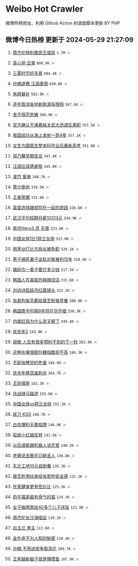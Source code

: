 # Weibo Hot Crawler 



微博热榜爬虫，利用 Github Action 的调度脚本更新 BY PHP 


## 微博今日热榜 更新于 2024-05-29 21:27:09 
1. [周杰伦特别嘉宾王俊凯](https://s.weibo.com/weibo?q=%23%E5%91%A8%E6%9D%B0%E4%BC%A6%E7%89%B9%E5%88%AB%E5%98%89%E5%AE%BE%E7%8E%8B%E4%BF%8A%E5%87%AF%23&t=31&band_rank=1&Refer=top) `1.7M 🔥` 

1. [袁心玥 击掌](https://s.weibo.com/weibo?q=%E8%A2%81%E5%BF%83%E7%8E%A5%20%E5%87%BB%E6%8E%8C&t=31&band_rank=2&Refer=top) `899.9K 🔥` 

1. [三夏时节好丰景](https://s.weibo.com/weibo?q=%23%E4%B8%89%E5%A4%8F%E6%97%B6%E8%8A%82%E5%A5%BD%E4%B8%B0%E6%99%AF%23&t=31&band_rank=3&Refer=top) `684.4K 🔥` 

1. [孙楠退赛 汪涵表情](https://s.weibo.com/weibo?q=%E5%AD%99%E6%A5%A0%E9%80%80%E8%B5%9B%20%E6%B1%AA%E6%B6%B5%E8%A1%A8%E6%83%85&t=31&band_rank=4&Refer=top) `639.6K 🔥` 

1. [朱婷替补](https://s.weibo.com/weibo?q=%E6%9C%B1%E5%A9%B7%E6%9B%BF%E8%A1%A5&t=31&band_rank=5&Refer=top) `582.0K 🔥` 

1. [逐步取消各地新能源车限购](https://s.weibo.com/weibo?q=%23%E9%80%90%E6%AD%A5%E5%8F%96%E6%B6%88%E5%90%84%E5%9C%B0%E6%96%B0%E8%83%BD%E6%BA%90%E8%BD%A6%E9%99%90%E8%B4%AD%23&t=31&band_rank=6&Refer=top) `367.5K 🔥` 

1. [舍不得范思辙](https://s.weibo.com/weibo?q=%23%E8%88%8D%E4%B8%8D%E5%BE%97%E8%8C%83%E6%80%9D%E8%BE%99%23&t=31&band_rank=7&Refer=top) `366.9K 🔥` 

1. [官方确认不满嘉峪关武大选调生离职](https://s.weibo.com/weibo?q=%23%E5%AE%98%E6%96%B9%E7%A1%AE%E8%AE%A4%E4%B8%8D%E6%BB%A1%E5%98%89%E5%B3%AA%E5%85%B3%E6%AD%A6%E5%A4%A7%E9%80%89%E8%B0%83%E7%94%9F%E7%A6%BB%E8%81%8C%23&t=31&band_rank=8&Refer=top) `357.5K 🔥` 

1. [我国成功从海上发射一箭4星](https://s.weibo.com/weibo?q=%23%E6%88%91%E5%9B%BD%E6%88%90%E5%8A%9F%E4%BB%8E%E6%B5%B7%E4%B8%8A%E5%8F%91%E5%B0%84%E4%B8%80%E7%AE%AD4%E6%98%9F%23&t=31&band_rank=9&Refer=top) `357.1K 🔥` 

1. [女生为圆医生梦本科毕业后重新高考](https://s.weibo.com/weibo?q=%23%E5%A5%B3%E7%94%9F%E4%B8%BA%E5%9C%86%E5%8C%BB%E7%94%9F%E6%A2%A6%E6%9C%AC%E7%A7%91%E6%AF%95%E4%B8%9A%E5%90%8E%E9%87%8D%E6%96%B0%E9%AB%98%E8%80%83%23&t=31&band_rank=10&Refer=top) `351.8K 🔥` 

1. [郑乃馨早期言论](https://s.weibo.com/weibo?q=%23%E9%83%91%E4%B9%83%E9%A6%A8%E6%97%A9%E6%9C%9F%E8%A8%80%E8%AE%BA%23&t=31&band_rank=11&Refer=top) `347.4K 🔥` 

1. [汪涵应该感谢我](https://s.weibo.com/weibo?q=%E6%B1%AA%E6%B6%B5%E5%BA%94%E8%AF%A5%E6%84%9F%E8%B0%A2%E6%88%91&t=31&band_rank=12&Refer=top) `345.8K 🔥` 

1. [淮竹 客串](https://s.weibo.com/weibo?q=%E6%B7%AE%E7%AB%B9%20%E5%AE%A2%E4%B8%B2&t=31&band_rank=13&Refer=top) `340.7K 🔥` 

1. [费介倒地](https://s.weibo.com/weibo?q=%23%E8%B4%B9%E4%BB%8B%E5%80%92%E5%9C%B0%23&t=31&band_rank=14&Refer=top) `339.5K 🔥` 

1. [王者荣耀](https://s.weibo.com/weibo?q=%E7%8E%8B%E8%80%85%E8%8D%A3%E8%80%80&t=31&band_rank=15&Refer=top) `331.6K 🔥` 

1. [苗苗选择跟郑恺在一起的原因](https://s.weibo.com/weibo?q=%23%E8%8B%97%E8%8B%97%E9%80%89%E6%8B%A9%E8%B7%9F%E9%83%91%E6%81%BA%E5%9C%A8%E4%B8%80%E8%B5%B7%E7%9A%84%E5%8E%9F%E5%9B%A0%23&t=31&band_rank=16&Refer=top) `326.6K 🔥` 

1. [武汉平均招聘月薪10313元](https://s.weibo.com/weibo?q=%23%E6%AD%A6%E6%B1%89%E5%B9%B3%E5%9D%87%E6%8B%9B%E8%81%98%E6%9C%88%E8%96%AA10313%E5%85%83%23&t=31&band_rank=17&Refer=top) `324.9K 🔥` 

1. [南京Hero久竞 无畏](https://s.weibo.com/weibo?q=%E5%8D%97%E4%BA%ACHero%E4%B9%85%E7%AB%9E%20%E6%97%A0%E7%95%8F&t=31&band_rank=18&Refer=top) `323.6K 🔥` 

1. [中国女排1比1荷兰女排](https://s.weibo.com/weibo?q=%23%E4%B8%AD%E5%9B%BD%E5%A5%B3%E6%8E%921%E6%AF%941%E8%8D%B7%E5%85%B0%E5%A5%B3%E6%8E%92%23&t=31&band_rank=19&Refer=top) `322.0K 🔥` 

1. [用茅台打比方局长被免职](https://s.weibo.com/weibo?q=%23%E7%94%A8%E8%8C%85%E5%8F%B0%E6%89%93%E6%AF%94%E6%96%B9%E5%B1%80%E9%95%BF%E8%A2%AB%E5%85%8D%E8%81%8C%23&t=31&band_rank=20&Refer=top) `320.1K 🔥` 

1. [男子捅死妻子出轨对象被判15年](https://s.weibo.com/weibo?q=%23%E7%94%B7%E5%AD%90%E6%8D%85%E6%AD%BB%E5%A6%BB%E5%AD%90%E5%87%BA%E8%BD%A8%E5%AF%B9%E8%B1%A1%E8%A2%AB%E5%88%A415%E5%B9%B4%23&t=31&band_rank=21&Refer=top) `318.4K 🔥` 

1. [姨妈巾一辈子要花多少钱](https://s.weibo.com/weibo?q=%23%E5%A7%A8%E5%A6%88%E5%B7%BE%E4%B8%80%E8%BE%88%E5%AD%90%E8%A6%81%E8%8A%B1%E5%A4%9A%E5%B0%91%E9%92%B1%23&t=31&band_rank=22&Refer=top) `317.5K 🔥` 

1. [韩国人在美国开麻辣烫店](https://s.weibo.com/weibo?q=%23%E9%9F%A9%E5%9B%BD%E4%BA%BA%E5%9C%A8%E7%BE%8E%E5%9B%BD%E5%BC%80%E9%BA%BB%E8%BE%A3%E7%83%AB%E5%BA%97%23&t=31&band_rank=23&Refer=top) `315.6K 🔥` 

1. [刘诗诗狐妖月红篇镜头](https://s.weibo.com/weibo?q=%23%E5%88%98%E8%AF%97%E8%AF%97%E7%8B%90%E5%A6%96%E6%9C%88%E7%BA%A2%E7%AF%87%E9%95%9C%E5%A4%B4%23&t=31&band_rank=24&Refer=top) `315.2K 🔥` 

1. [张若昀每天都给唐艺昕做早餐](https://s.weibo.com/weibo?q=%23%E5%BC%A0%E8%8B%A5%E6%98%80%E6%AF%8F%E5%A4%A9%E9%83%BD%E7%BB%99%E5%94%90%E8%89%BA%E6%98%95%E5%81%9A%E6%97%A9%E9%A4%90%23&t=31&band_rank=25&Refer=top) `300.8K 🔥` 

1. [韩国歌手时隔9年将在华开唱](https://s.weibo.com/weibo?q=%23%E9%9F%A9%E5%9B%BD%E6%AD%8C%E6%89%8B%E6%97%B6%E9%9A%949%E5%B9%B4%E5%B0%86%E5%9C%A8%E5%8D%8E%E5%BC%80%E5%94%B1%23&t=31&band_rank=26&Refer=top) `258.3K 🔥` 

1. [内娱红毯为什么变无聊了](https://s.weibo.com/weibo?q=%23%E5%86%85%E5%A8%B1%E7%BA%A2%E6%AF%AF%E4%B8%BA%E4%BB%80%E4%B9%88%E5%8F%98%E6%97%A0%E8%81%8A%E4%BA%86%23&t=31&band_rank=27&Refer=top) `249.4K 🔥` 

1. [庆余年2](https://s.weibo.com/weibo?q=%E5%BA%86%E4%BD%99%E5%B9%B42&t=31&band_rank=28&Refer=top) `243.8K 🔥` 

1. [胡歌 人生有很多预料不到的下一秒](https://s.weibo.com/weibo?q=%E8%83%A1%E6%AD%8C%20%E4%BA%BA%E7%94%9F%E6%9C%89%E5%BE%88%E5%A4%9A%E9%A2%84%E6%96%99%E4%B8%8D%E5%88%B0%E7%9A%84%E4%B8%8B%E4%B8%80%E7%A7%92&t=31&band_rank=29&Refer=top) `202.0K 🔥` 

1. [这种水果很甜升糖指数却不高](https://s.weibo.com/weibo?q=%23%E8%BF%99%E7%A7%8D%E6%B0%B4%E6%9E%9C%E5%BE%88%E7%94%9C%E5%8D%87%E7%B3%96%E6%8C%87%E6%95%B0%E5%8D%B4%E4%B8%8D%E9%AB%98%23&t=31&band_rank=30&Refer=top) `184.3K 🔥` 

1. [不卸妆睡觉的危害](https://s.weibo.com/weibo?q=%23%E4%B8%8D%E5%8D%B8%E5%A6%86%E7%9D%A1%E8%A7%89%E7%9A%84%E5%8D%B1%E5%AE%B3%23&t=31&band_rank=31&Refer=top) `184.0K 🔥` 

1. [庆余年悬空庙刺杀](https://s.weibo.com/weibo?q=%23%E5%BA%86%E4%BD%99%E5%B9%B4%E6%82%AC%E7%A9%BA%E5%BA%99%E5%88%BA%E6%9D%80%23&t=31&band_rank=32&Refer=top) `164.7K 🔥` 

1. [王妈塌房](https://s.weibo.com/weibo?q=%E7%8E%8B%E5%A6%88%E5%A1%8C%E6%88%BF&t=31&band_rank=33&Refer=top) `162.3K 🔥` 

1. [肖战骑马路透](https://s.weibo.com/weibo?q=%23%E8%82%96%E6%88%98%E9%AA%91%E9%A9%AC%E8%B7%AF%E9%80%8F%23&t=31&band_rank=34&Refer=top) `155.6K 🔥` 

1. [中国女排vs荷兰女排](https://s.weibo.com/weibo?q=%E4%B8%AD%E5%9B%BD%E5%A5%B3%E6%8E%92vs%E8%8D%B7%E5%85%B0%E5%A5%B3%E6%8E%92&t=31&band_rank=35&Refer=top) `155.2K 🔥` 

1. [妖刀 KSG](https://s.weibo.com/weibo?q=%E5%A6%96%E5%88%80%20KSG&t=31&band_rank=36&Refer=top) `146.7K 🔥` 

1. [白衣爆料无畏挂牌](https://s.weibo.com/weibo?q=%23%E7%99%BD%E8%A1%A3%E7%88%86%E6%96%99%E6%97%A0%E7%95%8F%E6%8C%82%E7%89%8C%23&t=31&band_rank=37&Refer=top) `146.0K 🔥` 

1. [狐妖小红娘反转](https://s.weibo.com/weibo?q=%23%E7%8B%90%E5%A6%96%E5%B0%8F%E7%BA%A2%E5%A8%98%E5%8F%8D%E8%BD%AC%23&t=31&band_rank=38&Refer=top) `141.5K 🔥` 

1. [以后或能跟机器人谈恋爱](https://s.weibo.com/weibo?q=%23%E4%BB%A5%E5%90%8E%E6%88%96%E8%83%BD%E8%B7%9F%E6%9C%BA%E5%99%A8%E4%BA%BA%E8%B0%88%E6%81%8B%E7%88%B1%23&t=31&band_rank=39&Refer=top) `140.2K 🔥` 

1. [老舅说去歌手只能丢人](https://s.weibo.com/weibo?q=%23%E8%80%81%E8%88%85%E8%AF%B4%E5%8E%BB%E6%AD%8C%E6%89%8B%E5%8F%AA%E8%83%BD%E4%B8%A2%E4%BA%BA%23&t=31&band_rank=40&Refer=top) `136.8K 🔥` 

1. [东北工地10元自助餐](https://s.weibo.com/weibo?q=%23%E4%B8%9C%E5%8C%97%E5%B7%A5%E5%9C%B010%E5%85%83%E8%87%AA%E5%8A%A9%E9%A4%90%23&t=31&band_rank=41&Refer=top) `135.3K 🔥` 

1. [唐艺昕用纹身给张若昀安全感](https://s.weibo.com/weibo?q=%23%E5%94%90%E8%89%BA%E6%98%95%E7%94%A8%E7%BA%B9%E8%BA%AB%E7%BB%99%E5%BC%A0%E8%8B%A5%E6%98%80%E5%AE%89%E5%85%A8%E6%84%9F%23&t=31&band_rank=42&Refer=top) `131.1K 🔥` 

1. [在家健身更有性价比](https://s.weibo.com/weibo?q=%23%E5%9C%A8%E5%AE%B6%E5%81%A5%E8%BA%AB%E6%9B%B4%E6%9C%89%E6%80%A7%E4%BB%B7%E6%AF%94%23&t=31&band_rank=43&Refer=top) `125.3K 🔥` 

1. [奶牛猫是最有骨气的猫](https://s.weibo.com/weibo?q=%23%E5%A5%B6%E7%89%9B%E7%8C%AB%E6%98%AF%E6%9C%80%E6%9C%89%E9%AA%A8%E6%B0%94%E7%9A%84%E7%8C%AB%23&t=31&band_rank=44&Refer=top) `124.3K 🔥` 

1. [女子每两周给40多个儿子送饭](https://s.weibo.com/weibo?q=%23%E5%A5%B3%E5%AD%90%E6%AF%8F%E4%B8%A4%E5%91%A8%E7%BB%9940%E5%A4%9A%E4%B8%AA%E5%84%BF%E5%AD%90%E9%80%81%E9%A5%AD%23&t=31&band_rank=45&Refer=top) `122.8K 🔥` 

1. [周杰伦长沙演唱会](https://s.weibo.com/weibo?q=%E5%91%A8%E6%9D%B0%E4%BC%A6%E9%95%BF%E6%B2%99%E6%BC%94%E5%94%B1%E4%BC%9A&t=31&band_rank=46&Refer=top) `118.2K 🔥` 

1. [白玉兰 男主](https://s.weibo.com/weibo?q=%E7%99%BD%E7%8E%89%E5%85%B0%20%E7%94%B7%E4%B8%BB&t=31&band_rank=47&Refer=top) `113.6K 🔥` 

1. [金牛座不为人知的秘密](https://s.weibo.com/weibo?q=%23%E9%87%91%E7%89%9B%E5%BA%A7%E4%B8%8D%E4%B8%BA%E4%BA%BA%E7%9F%A5%E7%9A%84%E7%A7%98%E5%AF%86%23&t=31&band_rank=48&Refer=top) `110.4K 🔥` 

1. [孙楠 不用送炭争取添花](https://s.weibo.com/weibo?q=%E5%AD%99%E6%A5%A0%20%E4%B8%8D%E7%94%A8%E9%80%81%E7%82%AD%E4%BA%89%E5%8F%96%E6%B7%BB%E8%8A%B1&t=31&band_rank=49&Refer=top) `109.7K 🔥` 

1. [王星越新脑子就是懂摸鱼](https://s.weibo.com/weibo?q=%23%E7%8E%8B%E6%98%9F%E8%B6%8A%E6%96%B0%E8%84%91%E5%AD%90%E5%B0%B1%E6%98%AF%E6%87%82%E6%91%B8%E9%B1%BC%23&t=31&band_rank=50&Refer=top) `107.9K 🔥` 

